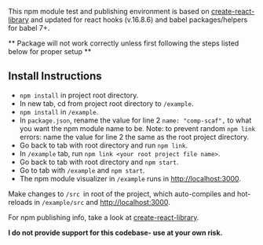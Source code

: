 This npm module test and publishing environment is based on [create-react-library](https://github.com/transitive-bullshit/create-react-library) and updated for react hooks (v.16.8.6) and babel packages/helpers for babel 7+.

** Package will not work correctly unless first following the steps listed below for proper setup **

## Install Instructions
 - `npm install` in project root directory.
 - In new tab, cd from project root directory to `/example`.
 - `npm install` in `/example`.
 - In `package.json`, rename the value for line 2 `name: "comp-scaf",` to what you want the npm module name to be. Note: to prevent random `npm link` errors: name the value for line 2 the same as the root project directory.
 - Go back to tab with root directory and run `npm link`.
 - In `/example` tab, run `npm link <your root project file name>`.
 - Go back to tab with root directory and `npm start`.
 - Go to tab with `/example` and `npm start`.
 - The npm module visualizer in `/example` runs in [http://localhost:3000](http://localhost:3000).

Make changes to `/src `in root of the project, which auto-compiles and hot-reloads in `/example/src` and [http://localhost:3000](http://localhost:3000).

For npm publishing info, take a look at [create-react-library](https://github.com/transitive-bullshit/create-react-library).

**I do not provide support for this codebase- use at your own risk.**